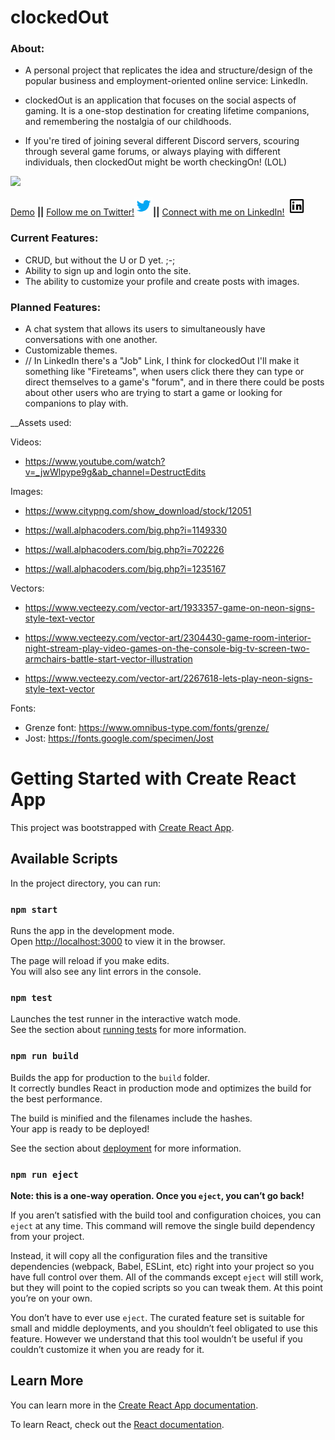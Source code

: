 # clockedOut

### About:
- A personal project that replicates the idea and structure/design of the popular business and employment-oriented online service: LinkedIn.

- clockedOut is an application that focuses on the social aspects of gaming. It is a one-stop destination for creating lifetime companions, and remembering the nostalgia of our childhoods.

- If you're tired of joining several different Discord servers, scouring through several game forums, or always playing with different individuals, then clockedOut might be worth checkingOn! (LOL)

<p align=center> 

![](https://github.com/eltonbautista/clockedOut/blob/main/src/Styles/assets/previewGif.gif)

[Demo](https://clocked-out.vercel.app/) **||**
[Follow me on Twitter!](https://twitter.com/psychtotech)<img src=https://github.com/eltonbautista/memory-card/blob/main/src/assets/icons8-twitter.gif width="30px" height="30px" />**||**  [Connect with me on LinkedIn!](https://www.linkedin.com/in/elton-bautista-496a011ab/) <img src="https://github.com/eltonbautista/memory-card/blob/main/src/assets/icons8-linkedin.gif" width="30px" height="30px" />

</p>


### Current Features:
- CRUD, but without the U or D yet. ;-;
- Ability to sign up and login onto the site.
- The ability to customize your profile and create posts with images.

### Planned Features:
- A chat system that allows its users to simultaneously have conversations with one another.
- Customizable themes.
- // In LinkedIn there's a "Job" Link, I think for clockedOut I'll make it something like "Fireteams", when users click there they can type or direct themselves to a game's "forum", and in there there could be posts about other users who are trying to start a game or looking for companions to play with.


__Assets used: 

Videos: 
- https://www.youtube.com/watch?v=_jwWlpype9g&ab_channel=DestructEdits

Images:
- https://www.citypng.com/show_download/stock/12051

- https://wall.alphacoders.com/big.php?i=1149330

- https://wall.alphacoders.com/big.php?i=702226

- https://wall.alphacoders.com/big.php?i=1235167

Vectors:
- https://www.vecteezy.com/vector-art/1933357-game-on-neon-signs-style-text-vector

- https://www.vecteezy.com/vector-art/2304430-game-room-interior-night-stream-play-video-games-on-the-console-big-tv-screen-two-armchairs-battle-start-vector-illustration

- https://www.vecteezy.com/vector-art/2267618-lets-play-neon-signs-style-text-vector

Fonts:

- Grenze font: https://www.omnibus-type.com/fonts/grenze/
- Jost: https://fonts.google.com/specimen/Jost
# Getting Started with Create React App

This project was bootstrapped with [Create React App](https://github.com/facebook/create-react-app).

## Available Scripts

In the project directory, you can run:

### `npm start`

Runs the app in the development mode.\
Open [http://localhost:3000](http://localhost:3000) to view it in the browser.

The page will reload if you make edits.\
You will also see any lint errors in the console.

### `npm test`

Launches the test runner in the interactive watch mode.\
See the section about [running tests](https://facebook.github.io/create-react-app/docs/running-tests) for more information.

### `npm run build`

Builds the app for production to the `build` folder.\
It correctly bundles React in production mode and optimizes the build for the best performance.

The build is minified and the filenames include the hashes.\
Your app is ready to be deployed!

See the section about [deployment](https://facebook.github.io/create-react-app/docs/deployment) for more information.

### `npm run eject`

**Note: this is a one-way operation. Once you `eject`, you can’t go back!**

If you aren’t satisfied with the build tool and configuration choices, you can `eject` at any time. This command will remove the single build dependency from your project.

Instead, it will copy all the configuration files and the transitive dependencies (webpack, Babel, ESLint, etc) right into your project so you have full control over them. All of the commands except `eject` will still work, but they will point to the copied scripts so you can tweak them. At this point you’re on your own.

You don’t have to ever use `eject`. The curated feature set is suitable for small and middle deployments, and you shouldn’t feel obligated to use this feature. However we understand that this tool wouldn’t be useful if you couldn’t customize it when you are ready for it.

## Learn More

You can learn more in the [Create React App documentation](https://facebook.github.io/create-react-app/docs/getting-started).

To learn React, check out the [React documentation](https://reactjs.org/).

